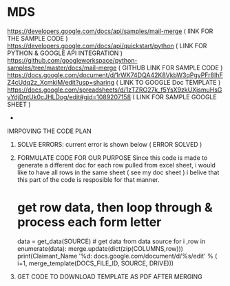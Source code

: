 # MDS

https://developers.google.com/docs/api/samples/mail-merge  ( lINK FOR THE SAMPLE CODE )
https://developers.google.com/docs/api/quickstart/python   ( LINK FOR PYTHON & GOOGLE API INTEGRATION )
https://github.com/googleworkspace/python-samples/tree/master/docs/mail-merge ( GITHUB LINK FOR SAMPLE CODE )
https://docs.google.com/document/d/1rWK74DQA42K8VkbW3qPgyPFr8IhFZ4cUdq2z_XcmkiM/edit?usp=sharing  ( LINK TO GOOGLE Doc TEMPLATE )
https://docs.google.com/spreadsheets/d/1zTZRO27k_f5YsX9zkUXjsmuHsGvYdjDntUk0cJHLDog/edit#gid=1089207158 ( LINK FOR SAMPLE GOOGLE SHEET )



-
IMRPOVING THE CODE PLAN 
1. SOLVE ERRORS: current error is shown below ( ERROR SOLVED )

    

2. FORMULATE CODE FOR OUR PURPOSE
  Since this code is made to generate a different doc for each row pulled from excel sheet, i would like to have all rows in the same sheet ( see my doc sheet ) i belive that this part of the code is resposible for that manner. 
  
   # get row data, then loop through & process each form letter
    data = get_data(SOURCE) # get data from data source
    for i ,row in enumerate(data):
        merge.update(dict(zip(COLUMNS,row)))
        print(Claimant_Name '%d: docs.google.com/document/d/%s/edit' % (
                i+1, merge_template(DOCS_FILE_ID, SOURCE, DRIVE)))
  




4. GET CODE TO DOWNLOAD TEMPLATE AS PDF AFTER MERGING 
